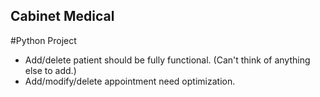 ## Cabinet Medical
#Python Project

- Add/delete patient should be fully functional. (Can't think of anything else to add.)
- Add/modify/delete appointment need optimization.
